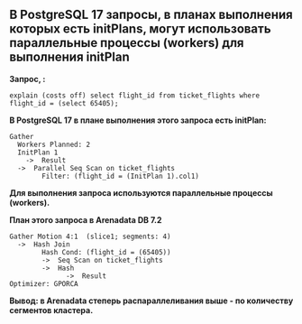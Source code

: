 ## В PostgreSQL 17 запросы, в планах выполнения которых есть initPlans, могут использовать параллельные процессы (workers) для выполнения initPlan ##
   
**Запрос, :**
```
explain (costs off) select flight_id from ticket_flights where flight_id = (select 65405);
```

**В PostgreSQL 17 в плане выполнения этого запроса есть initPlan:**
```
Gather
  Workers Planned: 2
  InitPlan 1
    ->  Result
  ->  Parallel Seq Scan on ticket_flights
        Filter: (flight_id = (InitPlan 1).col1)
```
**Для выполнения запроса используются параллельные процессы (workers).**
   
**План этого запроса в Arenadata DB 7.2**
```
Gather Motion 4:1  (slice1; segments: 4)
  ->  Hash Join
        Hash Cond: (flight_id = (65405))
        ->  Seq Scan on ticket_flights
        ->  Hash
              ->  Result
Optimizer: GPORCA
```
   
**Вывод: в Arenadata степерь распараллеливания выше - по количеству сегментов кластера.**


